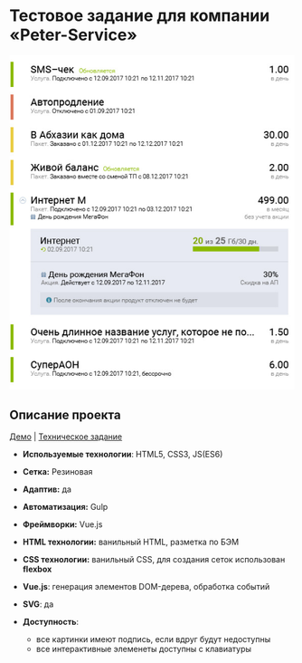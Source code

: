 # Тестовое задание для компании «Peter-Service»

![alt-Макет](index.jpg)

## Описание проекта

[Демо](https://cybersunt.github.io/peter-service/public) | [Техническое задание](Specification.md)

* **Используемые технологии**: HTML5, CSS3, JS(ES6)
* **Сетка:** Резиновая
* **Адаптив:** да
* **Автоматизация:** Gulp
* **Фреймворки:** Vue.js

* **HTML технологии:** ванильный HTML, разметка по БЭМ
* **CSS технологии:** ванильный СSS, для создания сеток использован **flexbox**
* **Vue.js**: генерация элементов DOM-дерева, обработка событий
* **SVG**: да

* **Доступность**:
    *  все картинки имеют подпись, если вдруг будут недоступны
    *  все интерактивные элеменеты доступны с клавиатуры
